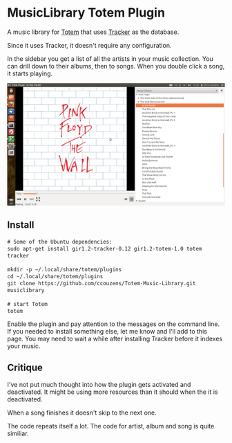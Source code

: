 MusicLibrary Totem Plugin
=========================

A music library for [Totem](http://projects.gnome.org/totem/) that uses [Tracker](http://projects.gnome.org/tracker/) as the database.

Since it uses Tracker, it doesn't require any configuration.

In the sidebar you get a list of all the artists in your music collection.
You can drill down to their albums, then to songs.
When you double click a song, it starts playing.

![screenshot](https://github.com/ccouzens/Totem-Music-Library/raw/master/Screenshot.png "screenshot")

Install
-------

    # Some of the Ubuntu dependencies:
    sudo apt-get install gir1.2-tracker-0.12 gir1.2-totem-1.0 totem tracker

    mkdir -p ~/.local/share/totem/plugins
    cd ~/.local/share/totem/plugins
    git clone https://github.com/ccouzens/Totem-Music-Library.git musiclibrary

    # start Totem
    totem

Enable the plugin and pay attention to the messages on the command line.
If you needed to install something else, let me know and I'll add to this page.
You may need to wait a while after installing Tracker before it indexes your music.

Critique
--------

I've not put much thought into how the plugin gets activated and deactivated.
It might be using more resources than it should when the it is deactivated.

When a song finishes it doesn't skip to the next one.

The code repeats itself a lot.
The code for artist, album and song is quite similiar.
